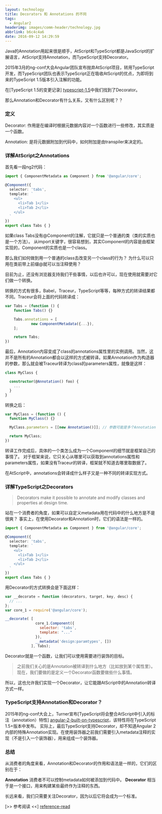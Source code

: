 ```yaml
---
layout: technology
title: Decorators 和 Annotations 的不同
tags:
  - Angular2
headerimg: images/comm-header/technology.jpg
abbrlink: b6c4c4a6
date: 2016-09-12 14:29:59
---
```

Java的Annotation用起来很是顺手，AtScript和TypeScript都是JavaScript的扩展语言，AtScript支持Annotation，而TypeScript支持Decorator。
<!-- more -->
2015年3月的ng-conf大会Angular团队宣布抛弃AtScript项目，转用TypeScript开发，而TypeScript团队也表示TypeScript正在吸收AtScript的优点，为即将到来的TypeScript 1.5版本引入注解的功能。

在[TypeScript 1.5的变更记录] [typescript-1.5]中我们找到了Decorator。

那么Annotation和Decorator有什么关系，又有什么区别呢？？

### 定义

Decorator:	作用是在编译时根据元数据内容对一个函数进行一些修改，其实质是一个函数。

Annotation:	是将元数据附加到代码中，如何附加是由transpiler来决定的。

### 详解AtScript之Annotations

首先看一段ng2代码：

```typescript
import { ComponentMetadata as Component } from '@angular/core';

@Component({
  selector: 'tabs',
  template: `
    <ul>
      <li>Tab 1</li>
      <li>Tab 2</li>
    </ul>
  `
})
export class Tabs { }
```

如果class Tabs没有@Component的注解，它就只是一个普通的类（类的实质也是一个方法）。
从import关键字，很容易想到，其实Component的内容是由框架实现的，Component的实质也是一个class。

那么我们如何做到用一个普通的class去改变另一个class的行为？
为什么可以只用在类前带上前缀@就可以当注释使用？

目前为止，还没有浏览器支持我们干些事情，以后也许可以，现在使用就需要对它们做一个转换。

转换的方式有很多，Babel，Traceur，TypeScript等等，每种方式的转译结果都不同。Traceur会将上面的代码转译成：

```javascript
var Tabs = (function () {
	function Tabs() {}

	Tabs.annotations = [
			new ComponentMetadata({...}),
	];

	return Tabs;
})
```

最后，Annotation内容变成了class的annotations属性里的实例调用。当然，这并不是所有的Annotation都会以这样的方式被转译。如果Annotation作为构造器的参数，那么就会被Traceur转译为class的parameters属性，就像是这样：

```typescript
class MyClass {

  constructor(@Annotation() foo) {
    ...
  }
}
```

转换之后：

```javascript
var MyClass = (function () {
  function MyClass() {}

  MyClass.parameters = [[new Annotation()]]; // 参数可能是多个Annotation

  return MyClass;
})
```

转译工作完成后，具体的一个类怎么成为一个Component的细节就是框架自己的事情了。
对于框架来说，它只关心从哪里可以获取到annotations属性和parameters属性，如果没有Traceur的转译，框架就不知道去哪里取数据了。

在AtScript中，annotations会转译成什么样子又是一种不同的转译实现方式。

### 详解TypeScript之Decorators

> Decorators make it possible to annotate and modify classes and properties at design time.

站在一个消费者的角度，如果可以自定义metadata用在代码中的什么地方是不是很爽？
事实上，在使用Decorator和Annotation时，它们的语法是一样的。

```typescript
import { ComponentMetadata as Component } from '@angular/core';

@Component({
  selector: 'tabs',
  template: `
    <ul>
      <li>Tab 1</li>
      <li>Tab 2</li>
    </ul>
  `
})
export class Tabs { }
```

用Decorator的方式转换会是下面这样：

```javascript
var __decorate = function (decorators, target, key, desc) {
  // ...
};
var core_1 = require('@angular/core');

__decorate( [
              core_1.Component({
                selector: 'tabs',
                template: "..."
              }), 
              __metadata('design:paramtypes', [])
            ], Tabs);
```

Decorator就是一个函数，让我们可以使用需要进行装饰的目标。

> 之前我们关心的是Annotation被转译到什么地方（比如放到某个属性里）。
> 现在，我们要做的是定义一个Decorator函数要做些什么事情。

所以，这也允许我们实现一个Decorator，让它能跟AtScript中的Annotation转译方式一样。

### TypeScript支持Annotation和Decorator？

2015年的ng-conf大会上，Turner宣布[TypeScript将会整合AtScript中引入的标注（annotation）特性] [angular-2-built-on-typescript]，该特性将在TypeScript 1.5+版本中发布。
实际上，最后TypeScript支持Decorator，却不知道Angular 2内部的特殊Annotation实现。在使用装饰器之前我们需要引入metadata注释的实现（不是引入一个装饰器），用来组成一个装饰器。

### 总结

从消费者的角度来看，Annotation和Decorator的作用和语法是一样的，它们的区别在于：

**Annotation** 消费者不可以控制metadata如何被添加到代码中。
**Decorator** 相当于是一个接口，用来构建某些最终作为注释的东西。

长远来看，我们只需要关注Decorator，因为以后它将会成为一个标准。

[>> 参考阅读 <<] [reference-read]

[typescript-1.5]: http://tslang.cn/docs/release-notes/typescript-1.5.html
[angular-2-built-on-typescript]: https://blogs.msdn.microsoft.com/typescript/2015/03/05/angular-2-built-on-typescript/
[reference-read]: http://blog.thoughtram.io/angular/2015/05/03/the-difference-between-annotations-and-decorators.html
